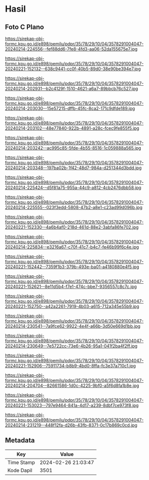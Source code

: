 # Hasil

## Foto C Plano

https://sirekap-obj-formc.kpu.go.id/e898/pemilu/pdpr/35/78/29/10/04/3578291004047-20240214-224556--fef88dd6-7fe8-4fd3-aa06-52da155675e7.jpg

https://sirekap-obj-formc.kpu.go.id/e898/pemilu/pdpr/35/78/29/10/04/3578291004047-20240221-152132--638c9441-cc0f-40b5-89d0-38e90be394e7.jpg

https://sirekap-obj-formc.kpu.go.id/e898/pemilu/pdpr/35/78/29/10/04/3578291004047-20240214-202931--b2c4129f-1510-4621-a6a7-89bbcb76c527.jpg

https://sirekap-obj-formc.kpu.go.id/e898/pemilu/pdpr/35/78/29/10/04/3578291004047-20240214-203030--15e57215-dffb-45fc-8ca2-171c9dfde189.jpg

https://sirekap-obj-formc.kpu.go.id/e898/pemilu/pdpr/35/78/29/10/04/3578291004047-20240214-203102--48e77840-922b-4891-a28c-fcec9fe855f5.jpg

https://sirekap-obj-formc.kpu.go.id/e898/pemilu/pdpr/35/78/29/10/04/3578291004047-20240214-203242--ac995c85-5fde-4b55-8516-1c059888a565.jpg

https://sirekap-obj-formc.kpu.go.id/e898/pemilu/pdpr/35/78/29/10/04/3578291004047-20240214-203348--197ba02b-1f42-48d7-984a-d251344d3bdd.jpg

https://sirekap-obj-formc.kpu.go.id/e898/pemilu/pdpr/35/78/29/10/04/3578291004047-20240214-225424--d5f81a75-955a-44c9-a812-4cb2476dbb58.jpg

https://sirekap-obj-formc.kpu.go.id/e898/pemilu/pdpr/35/78/29/10/04/3578291004047-20240214-225555--023f3edd-5808-47b2-a8e1-c23ad99d096b.jpg

https://sirekap-obj-formc.kpu.go.id/e898/pemilu/pdpr/35/78/29/10/04/3578291004047-20240221-152330--4a6b4af0-218d-461d-88e2-3abfa86fe702.jpg

https://sirekap-obj-formc.kpu.go.id/e898/pemilu/pdpr/35/78/29/10/04/3578291004047-20240214-225834--e3216a67-c70f-41c7-b4c7-fe46b99f6c4e.jpg

https://sirekap-obj-formc.kpu.go.id/e898/pemilu/pdpr/35/78/29/10/04/3578291004047-20240221-152442--7359f1b3-379b-493e-ba01-a4180880e4f5.jpg

https://sirekap-obj-formc.kpu.go.id/e898/pemilu/pdpr/35/78/29/10/04/3578291004047-20240221-152621--8e11d5b4-f7e1-474c-bbe7-9356557c8c7c.jpg

https://sirekap-obj-formc.kpu.go.id/e898/pemilu/pdpr/35/78/29/10/04/3578291004047-20240221-152750--a42a2261-7919-4b03-a615-712a345e55b9.jpg

https://sirekap-obj-formc.kpu.go.id/e898/pemilu/pdpr/35/78/29/10/04/3578291004047-20240214-230541--7a9fce62-9922-4e4f-a66b-3d50e669d1bb.jpg

https://sirekap-obj-formc.kpu.go.id/e898/pemilu/pdpr/35/78/29/10/04/3578291004047-20240214-230649--7e5722cc-73e6-4b26-95a1-041f2ba4f2ff.jpg

https://sirekap-obj-formc.kpu.go.id/e898/pemilu/pdpr/35/78/29/10/04/3578291004047-20240221-152906--75911734-b8b9-4bd0-8ffa-fc3e37a710c1.jpg

https://sirekap-obj-formc.kpu.go.id/e898/pemilu/pdpr/35/78/29/10/04/3578291004047-20240214-204704--82661586-1d0c-4225-9bf0-a5f6d8fa1b8e.jpg

https://sirekap-obj-formc.kpu.go.id/e898/pemilu/pdpr/35/78/29/10/04/3578291004047-20240221-153023--797e9464-841a-4d17-a239-8dbf7ce973f8.jpg

https://sirekap-obj-formc.kpu.go.id/e898/pemilu/pdpr/35/78/29/10/04/3578291004047-20240214-231219--448f12fa-d26b-43fb-8371-0c17b869c0cd.jpg


## Metadata

| Key        | Value               |
| ---------- | ------------------- |
| Time Stamp | 2024-02-26 21:03:47 |
| Kode Dapil | 3501                |



